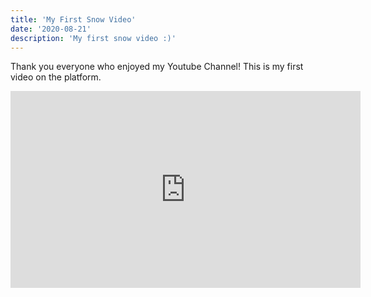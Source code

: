 ```yaml
---
title: 'My First Snow Video'
date: '2020-08-21'
description: 'My first snow video :)'
---
```


Thank you everyone who enjoyed my Youtube Channel! This is my first video on the platform.

<iframe width="560" height="315" src="https://www.youtube.com/embed/VNktE7O7gxg" frameborder="0" allow="accelerometer; autoplay; encrypted-media; gyroscope; picture-in-picture" allowfullscreen></iframe>
